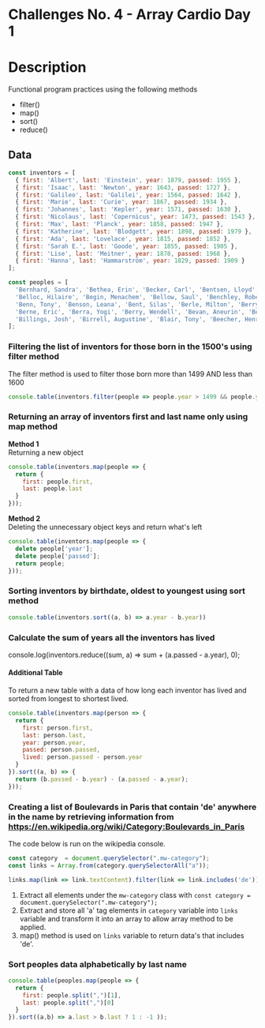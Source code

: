 # Challenges No. 4 - Array Cardio Day 1

# Description
Functional program practices using the following methods
- filter()
- map()
- sort() 
- reduce()

## Data
```javascript
const inventors = [
  { first: 'Albert', last: 'Einstein', year: 1879, passed: 1955 },
  { first: 'Isaac', last: 'Newton', year: 1643, passed: 1727 },
  { first: 'Galileo', last: 'Galilei', year: 1564, passed: 1642 },
  { first: 'Marie', last: 'Curie', year: 1867, passed: 1934 },
  { first: 'Johannes', last: 'Kepler', year: 1571, passed: 1630 },
  { first: 'Nicolaus', last: 'Copernicus', year: 1473, passed: 1543 },
  { first: 'Max', last: 'Planck', year: 1858, passed: 1947 },
  { first: 'Katherine', last: 'Blodgett', year: 1898, passed: 1979 },
  { first: 'Ada', last: 'Lovelace', year: 1815, passed: 1852 }, 
  { first: 'Sarah E.', last: 'Goode', year: 1855, passed: 1905 }, 
  { first: 'Lise', last: 'Meitner', year: 1878, passed: 1968 }, 
  { first: 'Hanna', last: 'Hammarström', year: 1829, passed: 1909 } 
];

const peoples = [
  'Bernhard, Sandra', 'Bethea, Erin', 'Becker, Carl', 'Bentsen, Lloyd', 'Beckett, Samuel', 'Blake, William', 'Berger, Ric', 'Beddoes, Mick', 'Beethoven, Ludwig',
  'Belloc, Hilaire', 'Begin, Menachem', 'Bellow, Saul', 'Benchley, Robert', 'Blair, Robert', 'Benenson, Peter', 'Benjamin, Walter', 'Berlin, Irving',
  'Benn, Tony', 'Benson, Leana', 'Bent, Silas', 'Berle, Milton', 'Berry, Halle', 'Biko, Steve', 'Beck, Glenn', 'Bergman, Ingmar', 'Black, Elk', 'Berio, Luciano',
  'Berne, Eric', 'Berra, Yogi', 'Berry, Wendell', 'Bevan, Aneurin', 'Ben-Gurion, David', 'Bevel, Ken', 'Biden, Joseph', 'Bennington, Chester', 'Bierce, Ambrose',
  'Billings, Josh', 'Birrell, Augustine', 'Blair, Tony', 'Beecher, Henry', 'Biondo, Frank'
];
```

### Filtering the list of inventors for those born in the 1500's using filter method
The filter method is used to filter those born more than 1499 AND less than 1600
```javascript
console.table(inventors.filter(people => people.year > 1499 && people.year < 1600))
```
### Returning an array of inventors first and last name only using map method
**Method 1**</br>
Returning a new object
```javascript
console.table(inventors.map(people => {
  return {
    first: people.first,
    last: people.last
  }
}));
```

**Method 2**</br>
Deleting the unnecessary object keys and return what's left
```javascript
console.table(inventors.map(people => {
  delete people['year'];
  delete people['passed'];
  return people;
}));
```

### Sorting inventors by birthdate, oldest to youngest using sort method
```javascript
console.table(inventors.sort((a, b) => a.year - b.year))
```

### Calculate the sum of years all the inventors has lived
console.log(inventors.reduce((sum, a) => sum + (a.passed - a.year), 0); 

#### Additional Table 
To return a new table with a data of how long each inventor has lived and sorted from longest to shortest lived.
```javascript
console.table(inventors.map(person => {
  return {
    first: person.first,
    last: person.last,
    year: person.year,
    passed: person.passed,
    lived: person.passed - person.year
  }
}).sort((a, b) => {
  return (b.passed - b.year) - (a.passed - a.year);
}));
```

### Creating a list of Boulevards in Paris that contain 'de' anywhere in the name by retrieving information from https://en.wikipedia.org/wiki/Category:Boulevards_in_Paris<br>
The code below is run on the wikipedia console.
```javascript
const category  = document.querySelector(".mw-category");
const links = Array.from(category.querySelectorAll("a"));

links.map(link => link.textContent).filter(link => link.includes('de'));
```
1. Extract all elements under the ```mw-category``` class with ```const category = document.querySelector(".mw-category");```
2. Extract and store all 'a' tag elements in ```category``` variable into ```links``` variable and transform it into an array to allow array method to be applied.
3. map() method is used on ```links``` variable to return data's that includes 'de'.

### Sort peoples data alphabetically by last name
```javascript
console.table(peoples.map(people => {
  return {
    first: people.split(",")[1],
    last: people.split(",")[0]
  }
}).sort((a,b) => a.last > b.last ? 1 : -1 ));
```
